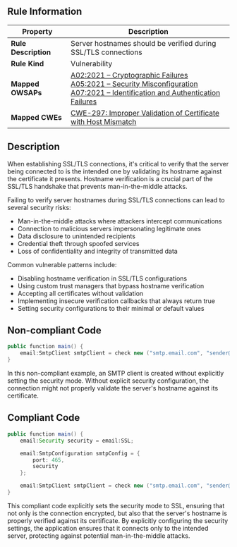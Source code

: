 ## Rule Information

| Property | Description |
|---------|-------------|
| **Rule Description** | Server hostnames should be verified during SSL/TLS connections |
| **Rule Kind** | Vulnerability |
| **Mapped OWSAPs** | [A02:2021 – Cryptographic Failures](https://owasp.org/Top10/A02_2021-Cryptographic_Failures/)<br>[A05:2021 – Security Misconfiguration](https://owasp.org/Top10/A05_2021-Security_Misconfiguration/)<br>[A07:2021 – Identification and Authentication Failures](https://owasp.org/Top10/A07_2021-Identification_and_Authentication_Failures/) |
| **Mapped CWEs** | [CWE-297: Improper Validation of Certificate with Host Mismatch](https://cwe.mitre.org/data/definitions/297.html) |

## Description

When establishing SSL/TLS connections, it's critical to verify that the server being connected to is the intended one by validating its hostname against the certificate it presents. Hostname verification is a crucial part of the SSL/TLS handshake that prevents man-in-the-middle attacks.

Failing to verify server hostnames during SSL/TLS connections can lead to several security risks:

- Man-in-the-middle attacks where attackers intercept communications
- Connection to malicious servers impersonating legitimate ones
- Data disclosure to unintended recipients
- Credential theft through spoofed services
- Loss of confidentiality and integrity of transmitted data

Common vulnerable patterns include:

- Disabling hostname verification in SSL/TLS configurations
- Using custom trust managers that bypass hostname verification
- Accepting all certificates without validation
- Implementing insecure verification callbacks that always return true
- Setting security configurations to their minimal or default values

## Non-compliant Code

```java
public function main() {
    email:SmtpClient smtpClient = check new ("smtp.email.com", "sender@email.com", "pass123");
}
```

In this non-compliant example, an SMTP client is created without explicitly setting the security mode. Without explicit security configuration, the connection might not properly validate the server's hostname against its certificate.

## Compliant Code

```java
public function main() {
    email:Security security = email:SSL;

    email:SmtpConfiguration smtpConfig = {
        port: 465,
        security
    };

    email:SmtpClient smtpClient = check new ("smtp.email.com", "sender@email.com", "pass123", smtpConfig);
}
```

This compliant code explicitly sets the security mode to SSL, ensuring that not only is the connection encrypted, but also that the server's hostname is properly verified against its certificate. By explicitly configuring the security settings, the application ensures that it connects only to the intended server, protecting against potential man-in-the-middle attacks.
